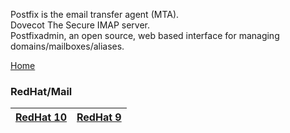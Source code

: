 Postfix is the email transfer agent (MTA).  
Dovecot The Secure IMAP server.  
Postfixadmin, an open source, web based interface for managing domains/mailboxes/aliases.  
  
[Home](./../../TemplateVM/wiki/home)  
### RedHat/Mail  
|[RedHat 10](./../../Mail/wiki/101Network)|[RedHat 9](./../../Mail/wiki/01Network)  
 |:---|:---|  

